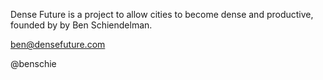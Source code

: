 Dense Future is a project to allow cities to become dense and productive, founded by by Ben Schiendelman.

ben@densefuture.com

@benschie
